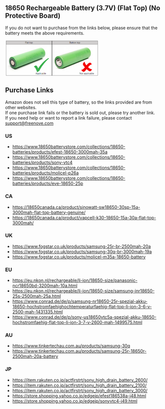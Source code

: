## 18650 Rechargeable Battery (3.7V) (Flat Top) (No Protective Board)

If you do not want to purchase from the links below, please ensure that the battery meets the above requirements.

<img src='18650_Flat-Top_Unprotected.png' width='60%'/>

## Purchase Links

Amazon does not sell this type of battery, so the links provided are from other websites.  
If one purchase link fails or the battery is sold out, please try another link.  
If you need help or want to report a link failure, please contact [support@freenove.com](mailto:support@freenove.com)

### US

* https://www.18650batterystore.com/collections/18650-batteries/products/efest-18650-3000mah-35a
* https://www.18650batterystore.com/collections/18650-batteries/products/sony-vtc4
* https://www.18650batterystore.com/collections/18650-batteries/products/molicel-p26a
* https://www.18650batterystore.com/collections/18650-batteries/products/eve-18650-25p

### CA

* https://18650canada.ca/product/sinowatt-sw18650-30sp-15a-3000mah-flat-top-battery-genuine/
* https://18650canada.ca/product/vapcell-k30-18650-15a-30a-flat-top-3000mah/

### UK

* https://www.fogstar.co.uk/products/samsung-25r-br-2500mah-20a
* https://www.fogstar.co.uk/products/samsung-30q-br-3000mah-19a
* https://www.fogstar.co.uk/products/molicel-m35a-18650-battery

### EU

* https://eu.nkon.nl/rechargeable/li-ion/18650-size/panasonic-ncr18650bd-3200mah-10a.html
* https://eu.nkon.nl/rechargeable/li-ion/18650-size/samsung-inr18650-25s-2500mah-25a.html
* https://www.conrad.de/de/p/samsung-nr18650-25r-spezial-akku-18650-hochstromfaehighochtemperaturfaehig-flat-top-li-ion-3-6-v-2500-mah-1431335.html
* https://www.conrad.de/de/p/sony-us18650vtc5a-spezial-akku-18650-hochstromfaehig-flat-top-li-ion-3-7-v-2600-mah-1499575.html

### AU

* https://www.tinkertechau.com.au/products/samsung-30q
* https://www.tinkertechau.com.au/products/samsung-25r-18650r-2500mah-20a-battery

### JP

* https://item.rakuten.co.jp/actfirstrt/sony_high_drain_battery_2600/
* https://item.rakuten.co.jp/actfirstrt/sony_high_drain_battery_2100/
* https://item.rakuten.co.jp/actfirstrt/sony_high_drain_battery_3000/
* https://store.shopping.yahoo.co.jp/edgejp/efest186538a-j48.html
* https://store.shopping.yahoo.co.jp/edgejp/sonyvtc4-j49.html

